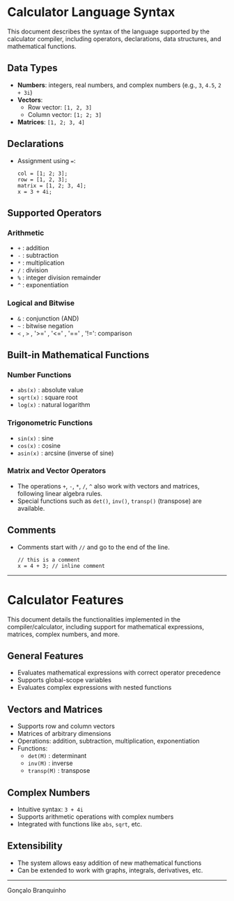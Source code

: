 # Calculator Language Syntax

This document describes the syntax of the language supported by the calculator compiler, including operators, declarations, data structures, and mathematical functions.

## Data Types
- **Numbers**: integers, real numbers, and complex numbers (e.g., `3`, `4.5`, `2 + 3i`)
- **Vectors**: 
  - Row vector: `[1, 2, 3]`
  - Column vector: `[1; 2; 3]`
- **Matrices**: `[1, 2; 3, 4]`

## Declarations
- Assignment using `=`:
  ```
  col = [1; 2; 3];
  row = [1, 2, 3];
  matrix = [1, 2; 3, 4];
  x = 3 + 4i;
  ```

## Supported Operators

### Arithmetic
- `+` : addition
- `-` : subtraction
- `*` : multiplication
- `/` : division
- `%` : integer division remainder
- `^` : exponentiation

### Logical and Bitwise
- `&` : conjunction (AND)
- `~` : bitwise negation
- `<` , `>` , '>=' , '<=' , '==' , '!=': comparison

## Built-in Mathematical Functions

### Number Functions
- `abs(x)` : absolute value
- `sqrt(x)` : square root
- `log(x)` : natural logarithm

### Trigonometric Functions
- `sin(x)` : sine
- `cos(x)` : cosine
- `asin(x)` : arcsine (inverse of sine)

### Matrix and Vector Operators
- The operations `+`, `-`, `*`, `/`, `^` also work with vectors and matrices, following linear algebra rules.
- Special functions such as `det()`, `inv()`, `transp()` (transpose) are available.

## Comments
- Comments start with `//` and go to the end of the line.
  ```
  // this is a comment
  x = 4 + 3; // inline comment
  ```

---

# Calculator Features

This document details the functionalities implemented in the compiler/calculator, including support for mathematical expressions, matrices, complex numbers, and more.

## General Features
- Evaluates mathematical expressions with correct operator precedence
- Supports global-scope variables
- Evaluates complex expressions with nested functions

## Vectors and Matrices
- Supports row and column vectors
- Matrices of arbitrary dimensions
- Operations: addition, subtraction, multiplication, exponentiation
- Functions: 
  - `det(M)` : determinant
  - `inv(M)` : inverse
  - `transp(M)` : transpose

## Complex Numbers
- Intuitive syntax: `3 + 4i`
- Supports arithmetic operations with complex numbers
- Integrated with functions like `abs`, `sqrt`, etc.

## Extensibility
- The system allows easy addition of new mathematical functions
- Can be extended to work with graphs, integrals, derivatives, etc.

---

Gonçalo Branquinho
